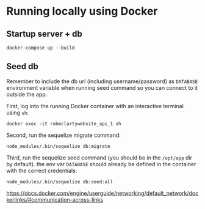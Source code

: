 # Running locally using Docker

## Startup server + db

`docker-compose up --build`

## Seed db

Remember to include the db url (including username/password) as `DATABASE`
environment variable when running seed command so you can connect to it outside
the app.

First, log into the running Docker container with an interactive terminal using
`sh`:

`docker exec -it robmclartywebsite_api_1 sh`

Second, run the sequelize migrate command:

`node_modules/.bin/sequelize db:migrate`

Third, run the sequelize seed command (you should be in the `/opt/app` dir by
default). the env var `DATABASE` should already be defined in the container
with the correct credentials:

`node_modules/.bin/sequelize db:seed:all`

https://docs.docker.com/engine/userguide/networking/default_network/dockerlinks/#communication-across-links
